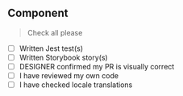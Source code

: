
## Component

> Check all please

-   [ ] Written Jest test(s)
-   [ ] Written Storybook story(s)
-   [ ] DESIGNER confirmed my PR is visually correct
-   [ ] I have reviewed my own code
-   [ ] I have checked locale translations
